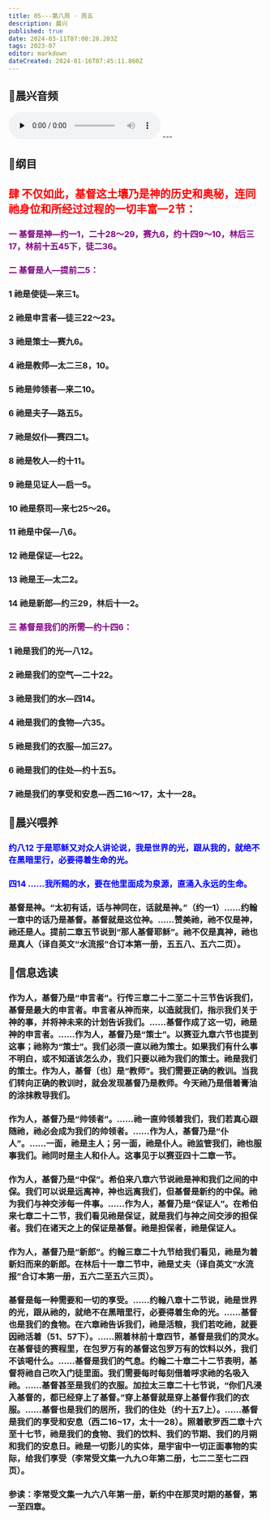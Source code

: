 ```yaml
---
title: 05---第八周 · 周五
description: 晨兴
published: true
date: 2024-03-11T07:00:28.203Z
tags: 2023-07
editor: markdown
dateCreated: 2024-01-16T07:45:11.860Z
---
```


## 🎵晨兴音频
<audio id="audio" controls="" preload="none">
      <source id="mp3" src="/2023-07/week8/week8day5.mp3">
</audio>
---

## 📖纲目

## <font color=red>肆 不仅如此，基督这土壤乃是神的历史和奥秘，连同祂身位和所经过过程的一切丰富—2节：</font>

### <font color=purple>一 基督是神—约一1，二十28～29，赛九6，约十四9～10，林后三17，林前十五45下，徒二36。</font>

### <font color=purple>二 基督是人—提前二5：</font>

### 1 祂是使徒—来三1。

### 2 祂是申言者—徒三22～23。

### 3 祂是策士—赛九6。

### 4 祂是教师—太二三8，10。

### 5 祂是帅领者—来二10。

### 6 祂是夫子—路五5。

### 7 祂是奴仆—赛四二1。

### 8 祂是牧人—约十11。

### 9 祂是见证人—启一5。

### 10 祂是祭司—来七25～26。

### 11 祂是中保—八6。

### 12 祂是保证—七22。

### 13 祂是王—太二2。

### 14 祂是新郎—约三29，林后十一2。

### <font color=purple>三 基督是我们的所需—约十四6：</font>

### 1 祂是我们的光—八12。

### 2 祂是我们的空气—二十22。

### 3 祂是我们的水—四14。

### 4 祂是我们的食物—六35。

### 5 祂是我们的衣服—加三27。

### 6 祂是我们的住处—约十五5。

### 7 祂是我们的享受和安息—西二16～17，太十一28。

## 📖晨兴喂养

### <font color=blue> 约八12    于是耶稣又对众人讲论说，我是世界的光，跟从我的，就绝不在黑暗里行，必要得着生命的光。</font>

### <font color=blue> 四14    ……我所赐的水，要在他里面成为泉源，直涌入永远的生命。</font>

### 基督是神。“太初有话，话与神同在，话就是神。”（约一1）……约翰一章中的话乃是基督。基督就是这位神。……赞美祂，祂不仅是神，祂还是人。提前二章五节说到“那人基督耶稣”。祂不仅是真神，祂也是真人（译自英文“水流报”合订本第一册，五五八、五六二页）。

## 📖信息选读

### 作为人，基督乃是“申言者”。行传三章二十二至二十三节告诉我们，基督是最大的申言者。申言者从神而来，以造就我们，指示我们关于神的事，并将神未来的计划告诉我们。……基督作成了这一切，祂是神的申言者。……作为人，基督乃是“策士”。以赛亚九章六节也提到这事；祂称为“策士”。我们必须一直以祂为策士。如果我们有什么事不明白，或不知道该怎么办，我们只要以祂为我们的策士。祂是我们的策士。作为人，基督〔也〕是“教师”。我们需要正确的教训。当我们转向正确的教训时，就会发现基督乃是教师。今天祂乃是借着膏油的涂抹教导我们。

### 作为人，基督乃是“帅领者”。……祂一直帅领着我们，我们若真心跟随祂，祂必会成为我们的帅领者。……作为人，基督乃是“仆人”。……一面，祂是主人；另一面，祂是仆人。祂监管我们，祂也服事我们。祂同时是主人和仆人。这事见于以赛亚四十二章一节。

### 作为人，基督乃是“中保”。希伯来八章六节说祂是神和我们之间的中保。我们可以说是远离神，神也远离我们，但基督是新约的中保。祂为我们与神交涉每一件事。……作为人，基督乃是“保证人”。在希伯来七章二十二节，我们看见祂是保证，就是我们与神之间交涉的担保者。我们在诸天之上的保证是基督。祂是担保者，祂是保证人。

### 作为人，基督乃是“新郎”。约翰三章二十九节给我们看见，祂是为着新妇而来的新郎。在林后十一章二节中，祂是丈夫（译自英文“水流报”合订本第一册，五六二至五六三页）。

### 基督是每一种需要和一切的享受。……约翰八章十二节说，祂是世界的光，跟从祂的，就绝不在黑暗里行，必要得着生命的光。……基督也是我们的食物。在六章祂告诉我们，祂是活粮，我们若吃祂，就要因祂活着（51、57下）。……照着林前十章四节，基督是我们的灵水。在基督徒的赛程里，在包罗万有的基督这包罗万有的饮料以外，我们不该喝什么。……基督是我们的气息。约翰二十章二十二节表明，基督将祂自己吹入门徒里面。我们需要每时每刻借着呼求祂的名吸入祂。……基督甚至是我们的衣服。加拉太三章二十七节说，“你们凡浸入基督的，都已经穿上了基督。”穿上基督就是穿上基督作我们的衣服。……基督也是我们的居所，我们的住处（约十五7上）。……基督是我们的享受和安息（西二16~17，太十一28）。照着歌罗西二章十六至十七节，祂是我们的食物、我们的饮料、我们的节期、我们的月朔和我们的安息日。祂是一切影儿的实体，是宇宙中一切正面事物的实际，给我们享受（李常受文集一九九○年第二册，七二二至七二四页）。

### 参读：李常受文集一九六八年第一册，新约中在那灵时期的基督，第一至四章。
<!-- Google tag (gtag.js) -->
<script async src="https://www.googletagmanager.com/gtag/js?id=G-1P8709Z16T"></script>
<script>
  window.dataLayer = window.dataLayer || [];
  function gtag(){dataLayer.push(arguments);}
  gtag('js', new Date());

  gtag('config', 'G-1P8709Z16T');
</script>